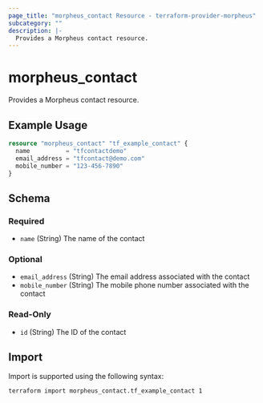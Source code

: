 ```yaml
---
page_title: "morpheus_contact Resource - terraform-provider-morpheus"
subcategory: ""
description: |-
  Provides a Morpheus contact resource.
---
```


# morpheus_contact

Provides a Morpheus contact resource.

## Example Usage

```terraform
resource "morpheus_contact" "tf_example_contact" {
  name          = "tfcontactdemo"
  email_address = "tfcontact@demo.com"
  mobile_number = "123-456-7890"
}
```

<!-- schema generated by tfplugindocs -->
## Schema

### Required

- `name` (String) The name of the contact

### Optional

- `email_address` (String) The email address associated with the contact
- `mobile_number` (String) The mobile phone number associated with the contact

### Read-Only

- `id` (String) The ID of the contact

## Import

Import is supported using the following syntax:

```shell
terraform import morpheus_contact.tf_example_contact 1
```
